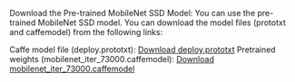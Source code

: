 Download the Pre-trained MobileNet SSD Model:
You can use the pre-trained MobileNet SSD model. You can download the model files (prototxt and caffemodel) from the following links:

Caffe model file (deploy.prototxt): [Download deploy.prototxt](https://github.com/chuanqi305/MobileNet-SSD/blob/master/deploy.prototxt)
Pretrained weights (mobilenet_iter_73000.caffemodel): [Download mobilenet_iter_73000.caffemodel](https://github.com/chuanqi305/MobileNet-SSD/blob/master/mobilenet_iter_73000.caffemodel)
